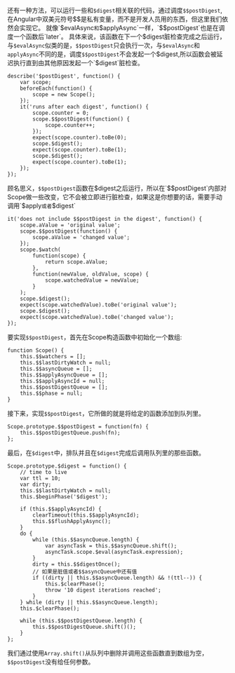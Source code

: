 还有一种方法，可以运行一些和`$digest`相关联的代码，通过调度`$$postDigest`,在Angular中双美元符号$$是私有变量，而不是开发人员用的东西，但这里我们依然会实现它。
就像`$evalAsync`和`$applyAsync`一样，`$$postDigest`也是在调度一个函数后`later`。
具体来说，该函数在下一个$digest脏检查完成之后运行，与`$evalAsync`似类的是，`$$postDigest`只会执行一次，与`$evalAsync`和`applyAsync`不同的是，调度`$$postDigest`不会发起一个$digest,所以函数会被延迟执行直到由其他原因发起一个`$digest`脏检查。
```
describe('$postDigest', function() {
    var scope;
    beforeEach(function() {
        scope = new Scope();
    });
    it('runs after each digest', function() {
        scope.counter = 0;
        scope.$$postDigest(function() {
            scope.counter++;
        });
        expect(scope.counter).toBe(0);
        scope.$digest();
        expect(scope.counter).toBe(1);
        scope.$digest();
        expect(scope.counter).toBe(1);
    });
});
```

顾名思义，`$$postDigest`函数在$digest之后运行，所以在`$$postDigest`内部对Scope做一些改变，它不会被立即进行脏检查，如果这是你想要的话，需要手动调用`$apply`或者`$digest`
```
it('does not include $$postDigest in the digest', function() {
    scope.aValue = 'original value';
    scope.$$postDigest(function() {
        scope.aValue = 'changed value';
    });
    scope.$watch(
        function(scope) {
            return scope.aValue;
        },
        function(newValue, oldValue, scope) {
            scope.watchedValue = newValue;
        }
    );
    scope.$digest();
    expect(scope.watchedValue).toBe('original value');
    scope.$digest();
    expect(scope.watchedValue).toBe('changed value');
});
```
要实现`$$postDigest`，首先在Scope构造函数中初始化一个数组:
```
function Scope() {
    this.$$watchers = [];
    this.$$lastDirtyWatch = null;
    this.$$asyncQueue = [];
    this.$$applyAsyncQueue = [];
    this.$$applyAsyncId = null;
    this.$$postDigestQueue = [];
    this.$$phase = null;
}
```
接下来，实现`$$postDigest`，它所做的就是将给定的函数添加到队列里。
```
Scope.prototype.$$postDigest = function(fn) {
	this.$$postDigestQueue.push(fn);
};
```

最后，在`$digest`中，排队并且在`$digest`完成后调用队列里的那些函数。
```
Scope.prototype.$digest = function() {
	// time to live
	var ttl = 10;
	var dirty;
	this.$$lastDirtyWatch = null;
	this.$beginPhase('$digest');

	if (this.$$applyAsyncId) {
		clearTimeout(this.$$applyAsyncId);
		this.$$flushApplyAsync();
	}
	do {
		while (this.$$asyncQueue.length) {
			var asyncTask = this.$$asyncQueue.shift();
			asyncTask.scope.$eval(asyncTask.expression);
		}
		dirty = this.$$digestOnce();
		// 如果是脏值或者$$asyncQueue中还有值
		if ((dirty || this.$$asyncQueue.length) && !(ttl--)) {
			this.$clearPhase();
			throw '10 digest iterations reached';
		}
	} while (dirty || this.$$asyncQueue.length);
	this.$clearPhase();

	while (this.$$postDigestQueue.length) {
		this.$$postDigestQueue.shift()();
	}
};
```
我们通过使用`Array.shift()`从队列中删除并调用这些函数直到数组为空，`$$postDigest`没有给任何参数。
